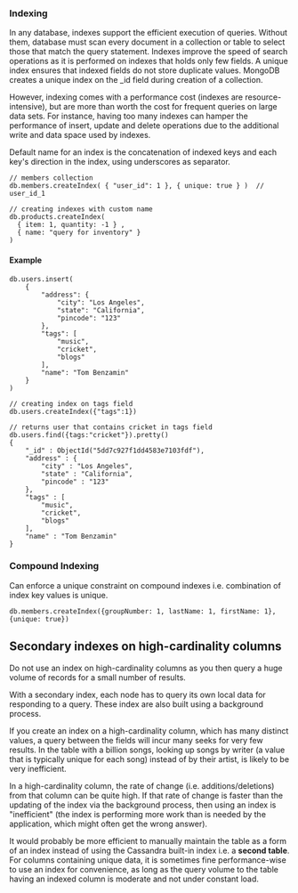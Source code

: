 ### Indexing

In any database, indexes support the efficient execution of queries. Without them, database must scan every document in a collection or table to select those that match the query statement. Indexes improve the speed of search operations as it is performed on indexes that holds only few fields. A unique index ensures that indexed fields do not store duplicate values. MongoDB creates a unique index on the \_id field during creation of a collection.

However, indexing comes with a performance cost (indexes are resource-intensive), but are more than worth the cost for frequent queries on large data sets. For instance, having too many indexes can hamper the performance of insert, update and delete operations due to the additional write and data space used by indexes.

Default name for an index is the concatenation of indexed keys and each key's direction in the index, using underscores as separator.

```mongodb
// members collection
db.members.createIndex( { "user_id": 1 }, { unique: true } )  // user_id_1

// creating indexes with custom name
db.products.createIndex(
  { item: 1, quantity: -1 } ,
  { name: "query for inventory" }
)
```

#### Example

```mongodb
db.users.insert(
	{
		"address": {
			"city": "Los Angeles",
			"state": "California",
			"pincode": "123"
		},
		"tags": [
			"music",
			"cricket",
			"blogs"
		],
		"name": "Tom Benzamin"
	}
)

// creating index on tags field
db.users.createIndex({"tags":1})

// returns user that contains cricket in tags field
db.users.find({tags:"cricket"}).pretty()
{
	"_id" : ObjectId("5dd7c927f1dd4583e7103fdf"),
	"address" : {
		"city" : "Los Angeles",
		"state" : "California",
		"pincode" : "123"
	},
	"tags" : [
		"music",
		"cricket",
		"blogs"
	],
	"name" : "Tom Benzamin"
}
```

### Compound Indexing

Can enforce a unique constraint on compound indexes i.e. combination of index key values is unique.

```mongodb
db.members.createIndex({groupNumber: 1, lastName: 1, firstName: 1}, {unique: true})
```

## Secondary indexes on high-cardinality columns

Do not use an index on high-cardinality columns as you then query a huge volume of records for a small number of results.

With a secondary index, each node has to query its own local data for responding to a query. These index are also built using a background process.

If you create an index on a high-cardinality column, which has many distinct values, a query between the fields will incur many seeks for very few results. In the table with a billion songs, looking up songs by writer (a value that is typically unique for each song) instead of by their artist, is likely to be very inefficient.

In a high-cardinality column, the rate of change (i.e. additions/deletions) from that column can be quite high. If that rate of change is faster than the updating of the index via the background process, then using an index is "inefficient" (the index is performing more work than is needed by the application, which might often get the wrong answer).

It would probably be more efficient to manually maintain the table as a form of an index instead of using the Cassandra built-in index i.e. a **second table**. For columns containing unique data, it is sometimes fine performance-wise to use an index for convenience, as long as the query volume to the table having an indexed column is moderate and not under constant load.
